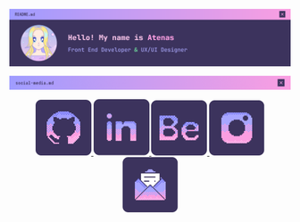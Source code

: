 <p align="center">
  <img src="assets/readme-header.png"/>
</p>

<img src="assets/headers/social-media.png">

<p align="center">
  <!--GITHUB-->
  <a href="https://github.com/At3nas">
    <img src="assets/icons/icon-github.png">
  </a>

  <!--LINKEDIN-->
  <a href="https://www.linkedin.com/in/atenas-perez/">
    <img src="assets/icons/icon-linkedin.png">
  </a>

  <!--BEHANCE-->
  <a href="https://www.behance.net/at3nas">
    <img src="assets/icons/icon-behance.png">
  </a>

  <!--INSTAGRAM-->
  <a href="https://www.instagram.com/at3nas__/">
    <img src="assets/icons/icon-instagram.png">
  </a>

  <!--EMAIL-->
  <a href="mailto:at3nas.contact@gmail.com">
    <img src="assets/icons/icon-contact.png">
  </a>
</p>

